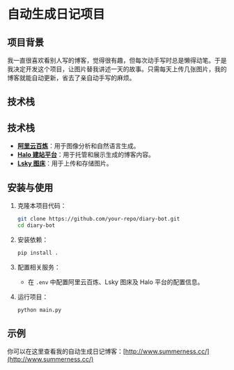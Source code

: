 # 自动生成日记项目

## 项目背景
我一直很喜欢看别人写的博客，觉得很有趣，但每次动手写时总是懒得动笔。于是我决定开发这个项目，让图片替我讲述一天的故事。只需每天上传几张图片，我的博客就能自动更新，省去了亲自动手写的麻烦。


## 技术栈
## 技术栈
- **[阿里云百炼](https://bailian.aliyun.com/)**：用于图像分析和自然语言生成。
- **[Halo 建站平台](https://www.halo.run/)**：用于托管和展示生成的博客内容。
- **[Lsky 图床](https://github.com/lsky-org/lsky-pro)**：用于上传和存储图片。

## 安装与使用
1. 克隆本项目代码：
    ```bash
    git clone https://github.com/your-repo/diary-bot.git
    cd diary-bot
    ```

2. 安装依赖：
    ```bash
    pip install .
    ```

3. 配置相关服务：
    - 在 `.env` 中配置阿里云百炼、Lsky 图床及 Halo 平台的配置信息。

4. 运行项目：
    ```bash
    python main.py
    ```

## 示例

你可以在这里查看我的自动生成日记博客：[http://www.summerness.cc/](http://www.summerness.cc/)


